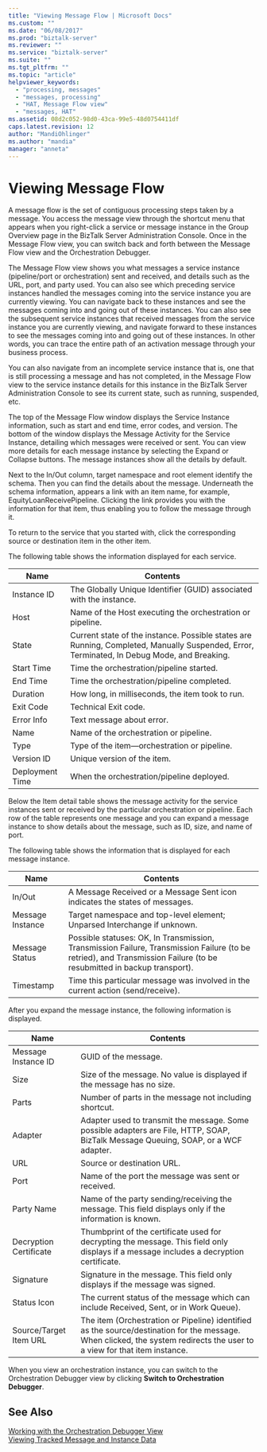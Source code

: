 ```yaml
---
title: "Viewing Message Flow | Microsoft Docs"
ms.custom: ""
ms.date: "06/08/2017"
ms.prod: "biztalk-server"
ms.reviewer: ""
ms.service: "biztalk-server"
ms.suite: ""
ms.tgt_pltfrm: ""
ms.topic: "article"
helpviewer_keywords: 
  - "processing, messages"
  - "messages, processing"
  - "HAT, Message Flow view"
  - "messages, HAT"
ms.assetid: 08d2c052-98d0-43ca-99e5-48d0754411df
caps.latest.revision: 12
author: "MandiOhlinger"
ms.author: "mandia"
manager: "anneta"
---
```

# Viewing Message Flow
A message flow is the set of contiguous processing steps taken by a message. You access the message view through the shortcut menu that appears when you right-click a service or message instance in the Group Overview page in the BizTalk Server Administration Console. Once in the Message Flow view, you can switch back and forth between the Message Flow view and the Orchestration Debugger.  
  
 The Message Flow view shows you what messages a service instance (pipeline/port or orchestration) sent and received, and details such as the URL, port, and party used. You can also see which preceding service instances handled the messages coming into the service instance you are currently viewing. You can navigate back to these instances and see the messages coming into and going out of these instances. You can also see the subsequent service instances that received messages from the service instance you are currently viewing, and navigate forward to these instances to see the messages coming into and going out of these instances. In other words, you can trace the entire path of an activation message through your business process.  
  
 You can also navigate from an incomplete service instance that is, one that is still processing a message and has not completed, in the Message Flow view to the service instance details for this instance in the BizTalk Server Administration Console to see its current state, such as running, suspended, etc.  
  
 The top of the Message Flow window displays the Service Instance information, such as start and end time, error codes, and version. The bottom of the window displays the Message Activity for the Service Instance, detailing which messages were received or sent. You can view more details for each message instance by selecting the Expand or Collapse buttons. The message instances show all the details by default.  
  
 Next to the In/Out column, target namespace and root element identify the schema. Then you can find the details about the message. Underneath the schema information, appears a link with an item name, for example, EquityLoanReceivePipeline. Clicking the link provides you with the information for that item, thus enabling you to follow the message through it.  
  
 To return to the service that you started with, click the corresponding source or destination item in the other item.  
  
 The following table shows the information displayed for each service.  
  
|Name|Contents|  
|----------|--------------|  
|Instance ID|The Globally Unique Identifier (GUID) associated with the instance.|  
|Host|Name of the Host executing the orchestration or pipeline.|  
|State|Current state of the instance. Possible states are Running, Completed, Manually Suspended, Error, Terminated, In Debug Mode, and Breaking.|  
|Start Time|Time the orchestration/pipeline started.|  
|End Time|Time the orchestration/pipeline completed.|  
|Duration|How long, in milliseconds, the item took to run.|  
|Exit Code|Technical Exit code.|  
|Error Info|Text message about error.|  
|Name|Name of the orchestration or pipeline.|  
|Type|Type of the item—orchestration or pipeline.|  
|Version ID|Unique version of the item.|  
|Deployment Time|When the orchestration/pipeline deployed.|  
  
 Below the Item detail table shows the message activity for the service instances sent or received by the particular orchestration or pipeline. Each row of the table represents one message and you can expand a message instance to show details about the message, such as ID, size, and name of port.  
  
 The following table shows the information that is displayed for each message instance.  
  
|Name|Contents|  
|----------|--------------|  
|In/Out|A Message Received or a Message Sent icon indicates the states of messages.|  
|Message Instance|Target namespace and top-level element; Unparsed Interchange if unknown.|  
|Message Status|Possible statuses: OK, In Transmission, Transmission Failure, Transmission Failure (to be retried), and Transmission Failure (to be resubmitted in backup transport).|  
|Timestamp|Time this particular message was involved in the current action (send/receive).|  
  
 After you expand the message instance, the following information is displayed.  
  
|Name|Contents|  
|----------|--------------|  
|Message Instance ID|GUID of the message.|  
|Size|Size of the message. No value is displayed if the message has no size.|  
|Parts|Number of parts in the message not including shortcut.|  
|Adapter|Adapter used to transmit the message. Some possible adapters are File, HTTP, SOAP, BizTalk Message Queuing, SOAP, or a WCF adapter.|  
|URL|Source or destination URL.|  
|Port|Name of the port the message was sent or received.|  
|Party Name|Name of the party sending/receiving the message. This field displays only if the information is known.|  
|Decryption Certificate|Thumbprint of the certificate used for decrypting the message. This field only displays if a message includes a decryption certificate.|  
|Signature|Signature in the message. This field only displays if the message was signed.|  
|Status Icon|The current status of the message which can include Received, Sent, or in Work Queue).|  
|Source/Target Item URL|The item (Orchestration or Pipeline) identified as the source/destination for the message. When clicked, the system redirects the user to a view for that item instance.|  
  
 When you view an orchestration instance, you can switch to the Orchestration Debugger view by clicking **Switch to Orchestration Debugger**.  
  
## See Also  
 [Working with the Orchestration Debugger View](../core/working-with-the-orchestration-debugger-view.md)   
 [Viewing Tracked Message and Instance Data](../core/viewing-tracked-message-and-instance-data.md)